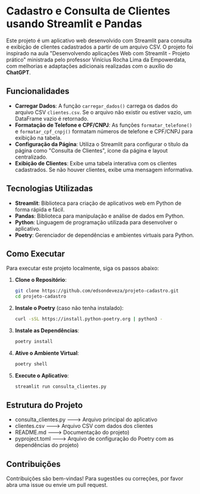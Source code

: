 # Cadastro e Consulta de Clientes usando Streamlit e Pandas

Este projeto é um aplicativo web desenvolvido com Streamlit para consulta e exibição de clientes cadastrados a partir de um arquivo CSV. O projeto foi inspirado na aula "Desenvolvendo aplicações Web com Streamlit - Projeto prático" ministrada pelo professor Vinícius Rocha Lima da Empowerdata, com melhorias e adaptações adicionais realizadas com o auxílio do **ChatGPT**.

## Funcionalidades

- **Carregar Dados**: A função `carregar_dados()` carrega os dados do arquivo CSV `clientes.csv`. Se o arquivo não existir ou estiver vazio, um DataFrame vazio é retornado.
- **Formatação de Telefone e CPF/CNPJ**: As funções `formatar_telefone()` e `formatar_cpf_cnpj()` formatam números de telefone e CPF/CNPJ para exibição na tabela.
- **Configuração da Página**: Utiliza o Streamlit para configurar o título da página como "Consulta de Clientes", ícone da página e layout centralizado.
- **Exibição de Clientes**: Exibe uma tabela interativa com os clientes cadastrados. Se não houver clientes, exibe uma mensagem informativa.

## Tecnologias Utilizadas

- **Streamlit**: Biblioteca para criação de aplicativos web em Python de forma rápida e fácil.
- **Pandas**: Biblioteca para manipulação e análise de dados em Python.
- **Python**: Linguagem de programação utilizada para desenvolver o aplicativo.
- **Poetry**: Gerenciador de dependências e ambientes virtuais para Python.

## Como Executar

Para executar este projeto localmente, siga os passos abaixo:

1. **Clone o Repositório**:

    ```bash
    git clone https://github.com/edsondeveza/projeto-cadastro.git
    cd projeto-cadastro
    ```

2. **Instale o Poetry** (caso não tenha instalado):

    ```bash
    curl -sSL https://install.python-poetry.org | python3 -
    ```

3. **Instale as Dependências**:

    ```bash
    poetry install
    ```

4. **Ative o Ambiente Virtual**:

    ```bash
    poetry shell
    ```

5. **Execute o Aplicativo**:

    ```bash
    streamlit run consulta_clientes.py
    ```

## Estrutura do Projeto

* consulta_clientes.py   ---> Arquivo principal do aplicativo
* clientes.csv           ---> Arquivo CSV com dados dos clientes
* README.md              ---> Documentação do projeto)
* pyproject.toml         ---> Arquivo de configuração do Poetry com as dependências do projeto)

## Contribuições

Contribuições são bem-vindas! Para sugestões ou correções, por favor abra uma issue ou envie um pull request.
